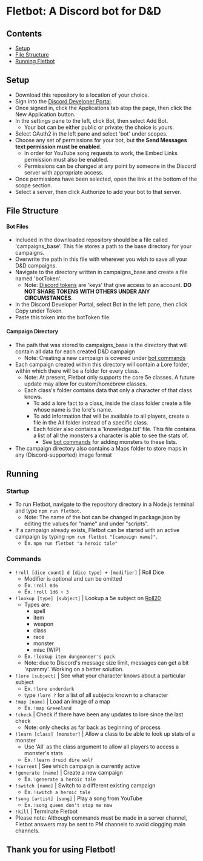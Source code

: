 # Fletbot: A Discord bot for D&amp;D
## Contents
* [Setup](#setup)
* [File Structure](#file-structure)
* [Running Fletbot](#running)

## Setup
- Download this repository to a location of your choice.
- Sign into the [Discord Developer Portal](https://discordapp.com/developers).
- Once signed in, click the Applications tab atop the page, then click the New Application button.
- In the settings pane to the left, click Bot, then select Add Bot.
  - Your bot can be either public or private; the choice is yours.
- Select OAuth2 in the left pane and select 'bot' under scopes.
- Choose any set of permissions for your bot, but **the Send Messages text permission must be enabled**.
  - In order for YouTube song requests to work, the Embed Links permission must also be enabled.
  - Permissions can be changed at any point by someone in the Discord server with appropriate access.
- Once permissions have been selected, open the link at the bottom of the scope section.
- Select a server, then click Authorize to add your bot to that server.

## File Structure
#### Bot Files
- Included in the downloaded repository should be a file called 'campaigns_base'. This file stores a path to the base directory for your campaigns.
- Overwrite the path in this file with wherever you wish to save all your D&amp;D campaigns.
- Navigate to the directory written in campaigns_base and create a file named 'botToken'.
  - Note: [Discord tokens](https://discordhelp.net/discord-token) are 'keys' that give access to an account. **DO NOT SHARE TOKENS WITH OTHERS UNDER ANY CIRCUMSTANCES**.
- In the Discord Developer Portal, select Bot in the left pane, then click Copy under Token.
- Paste this token into the botToken file.
#### Campaign Directory
- The path that was stored to campaigns_base is the directory that will contain all data for each created D&amp;D campaign
  - Note: Creating a new campaign is covered under [bot commands](#commands)
- Each campaign created within this directory will contain a Lore folder, within which there will be a folder for every class.
  - Note: At present, Fletbot only supports the core 5e classes. A future update may allow for custom/homebrew classes.
  - Each class's folder contains data that only a character of that class knows.
    - To add a lore fact to a class, inside the class folder create a file whose name is the lore's name.
    - To add information that will be available to all players, create a file in the All folder instead of a specific class.
    - Each folder also contains a 'knowledge.txt' file. This file contains a list of all the monsters a character is able to see the stats of.
      - See [bot commands](#commands) for adding monsters to these lists.
- The campaign directory also contains a Maps folder to store maps in any (Discord-supported) image format

## Running
### Startup
- To run Fletbot, navigate to the repository directory in a Node.js terminal and type ```npm run fletbot```.
  - Note: The name of the bot can be changed in package.json by editing the values for "name" and under "scripts".
- If a campaign already exists, Fletbot can be started with an active campaign by typing ```npm run fletbot "[campaign name]"```.
  - Ex. ```npm run fletbot "a heroic tale"```
### Commands
- ```!roll [dice count] d [dice type] + [modifier]``` | Roll Dice
  - Modifier is optional and can be omitted
  - Ex. ```!roll 8d6```
  - Ex. ```!roll 1d6 + 3```
- ```!lookup [type] [subject]``` | Lookup a 5e subject on [Roll20](https://roll20.net)
  - Types are:
    - spell
    - item
    - weapon
    - class
    - race
    - monster
    - misc (WIP)
  - Ex. ```!lookup item dungeoneer's pack```
  - Note: due to Discord's message size limit, messages can get a bit 'spammy'. Working on a better solution.
- ```!lore [subject]``` | See what your character knows about a particular subject
  - Ex. ```!lore underdark```
  - type ```!lore ?``` for a list of all subjects known to a character
- ```!map [name]``` | Load an image of a map
  - Ex. ```!map Greenland```
- ```!check``` | Check if there have been any updates to lore since the last check
  - Note: only checks as far back as beginning of process
- ```!learn [class] [monster]``` | Allow a class to be able to look up stats of a monster
  - Use 'All' as the class argument to allow all players to access a monster's stats
  - Ex. ```!learn druid dire wolf```
- ```!current``` | See which campaign is currently active
- ```!generate [name]``` | Create a new campaign
  - Ex. ```!generate a heroic tale```
- ```!switch [name]``` | Switch to a different existing campaign
  - Ex. ```!switch a heroic tale```
- ```!song [artist] [song]``` | Play a song from YouTube
  - Ex. ```!song queen don't stop me now```
- ```!kill``` | Terminate Fletbot
- Please note: Although commands must be made in a server channel, Fletbot answers may be sent to PM channels to avoid clogging main channels.

## Thank you for using Fletbot!
